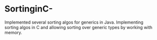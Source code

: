 # SortinginC-
Implemented several sorting algos for generics in Java. Implementing sorting algos in C and allowing sorting over generic types by working with memory. 
